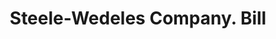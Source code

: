 ---
doi: 10.7916/D83N3FFV
date_other: '1906'
date_other_textual: '1906'
form: printed ephemera
genre:
- Invoices
name:
- Steele-Wedeles Company
object_in_context_url: https://biggert.cul.columbia.edu/items/view/ave_biggert_00251
subject_hierarchical_geographic:
- Chicago, Illinois, United States
subject_name:
- Steele-Wedeles Company
title: Steele-Wedeles Company. Bill
sort_title: Steele-Wedeles Company. Bill
call_number: ave_biggert_00251
coordinates:
- 41.83694444444445,-87.68472222222222
pid: ave_biggert_00251
identifiers: ave_biggert_00251
thumbnail: false
permalink: /biggert/ave_biggert_00251/
layout: iiif-image-page
---